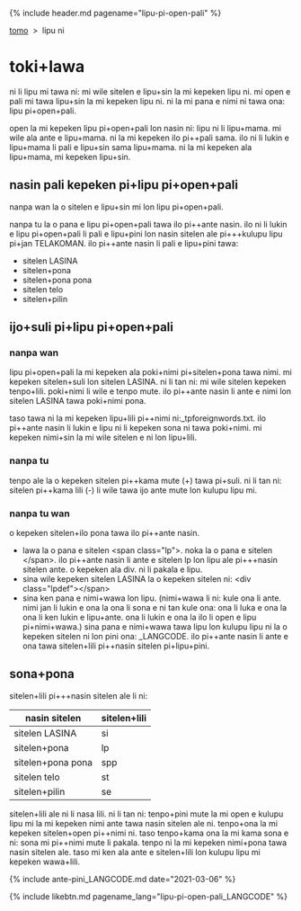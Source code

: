 {% include header.md pagename="lipu-pi-open-pali" %}

<span class="lp">

[tomo](https://joelthomastr.github.io/tokipona/README_LANGCODE)&nbsp;&nbsp;>&nbsp;&nbsp;lipu ni

# toki+lawa

ni li lipu mi tawa ni: mi wile sitelen e lipu+sin la mi kepeken lipu ni. mi open e pali mi tawa lipu+sin la mi kepeken lipu ni. ni la mi pana e nimi ni tawa ona: lipu pi+open+pali.

open la mi kepeken lipu pi+open+pali lon nasin ni: lipu ni li lipu+mama. mi wile ala ante e lipu+mama. ni la mi kepeken ilo pi++pali sama. ilo ni li lukin e lipu+mama li pali e lipu+sin sama lipu+mama. ni la mi kepeken ala lipu+mama, mi kepeken lipu+sin.

## nasin pali kepeken pi+lipu pi+open+pali

nanpa wan la o sitelen e lipu+sin mi lon lipu pi+open+pali.

nanpa tu la o pana e lipu pi+open+pali tawa ilo pi++ante nasin. ilo ni li lukin e lipu pi+open+pali li pali e lipu+pini lon nasin sitelen ale pi+++kulupu lipu pi+jan TELAKOMAN. ilo pi++ante nasin li pali e lipu+pini tawa:
- sitelen LASINA
- sitelen+pona
- sitelen+pona pona
- sitelen telo
- sitelen+pilin

## ijo+suli pi+lipu pi+open+pali

### nanpa wan

lipu pi+open+pali la mi kepeken ala poki+nimi pi+sitelen+pona tawa nimi. mi kepeken sitelen+suli lon sitelen LASINA. ni li tan ni: mi wile sitelen kepeken tenpo+lili. poki+nimi li wile e tenpo mute. ilo pi++ante nasin li ante e nimi lon sitelen LASINA tawa poki+nimi pona.

taso tawa ni la mi kepeken lipu+lili pi++nimi ni:<span class="lpdef">_tpforeignwords.txt.</span> ilo pi++ante nasin li lukin e lipu ni li kepeken sona ni tawa poki+nimi. mi kepeken nimi+sin la mi wile sitelen e ni lon lipu+lili.

### nanpa tu
tenpo ale la o kepeken sitelen pi++kama mute (<span class="lpdef">+</span>) tawa pi+suli. ni li tan ni: sitelen pi++kama lili (<span class="lpdef">-</span>) li wile tawa ijo ante mute lon kulupu lipu mi.

### nanpa tu wan
o kepeken sitelen+ilo pona tawa ilo pi++ante nasin.

- lawa la o pana e sitelen <span class="lpdef">\<span class="lp"\></span>. noka la o pana e sitelen <span class="lpdef">\</span></span>. ilo pi++ante nasin li ante e sitelen <span class="\lpdef">lp</span> lon lipu ale pi+++nasin sitelen ante. o kepeken ala <span class="lpdef">div</span>. ni li pakala e lipu.
- sina wile kepeken sitelen LASINA la o kepeken sitelen ni: <span class="lpdef">\<div class="lpdef"\><\/span></span>
- sina ken pana e nimi+wawa lon lipu. (nimi+wawa li ni: kule ona li ante. nimi jan li lukin e ona la ona li sona e ni tan kule ona: ona li luka e ona la ona li ken lukin e lipu+ante. ona li lukin e ona la ilo li open e lipu pi+nimi+wawa.) sina pana e nimi+wawa tawa lipu lon kulupu lipu ni la o kepeken sitelen ni lon pini ona: <span class="lpdef">_LANGCODE</span>. ilo pi++ante nasin li ante e ona tawa sitelen+lili pi++nasin sitelen pi+lipu+pini.


## sona+pona

sitelen+lili pi+++nasin sitelen ale li ni:

| nasin sitelen | sitelen+lili |
| ----- | ----- |
| sitelen LASINA | <span class="lpdef">si</span> |
| sitelen+pona | <span class="lpdef">lp</span> |
| sitelen+pona pona | <span class="lpdef">spp</span> |
| sitelen telo | <span class="lpdef">st</span> |
| sitelen+pilin | <span class="lpdef">se</span> |

sitelen+lili ale ni li nasa lili. ni li tan ni: tenpo+pini mute la mi open e kulupu lipu mi la mi kepeken nimi ante tawa nasin sitelen ale ni. tenpo+ona la mi kepeken sitelen+open pi++nimi ni. taso tenpo+kama ona la mi kama sona e ni: sona mi pi++nimi mute li pakala. tenpo ni la mi kepeken nimi+pona tawa nasin sitelen ale. taso mi ken ala ante e sitelen+lili lon kulupu lipu mi kepeken wawa+lili.

{% include ante-pini_LANGCODE.md date="2021-03-06" %}

</span>

{% include likebtn.md pagename_lang="lipu-pi-open-pali_LANGCODE" %}
